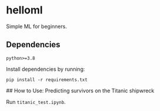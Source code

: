 # helloml
Simple ML for beginners.

## Dependencies
```
python>=3.8
```

Install dependencies by running:
```
pip install -r requirements.txt
```

## How to Use: Predicting survivors on the Titanic shipwreck

Run `titanic_test.ipynb`.